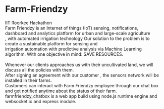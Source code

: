 # Farm-Friendzy
IIT Roorkee Hackathon<br>
Farm Friendzy is an Internet of things (IoT) sensing, notifications, dashboard and analytics platform for urban and large-scale agriculture
<br>, with automated irrigation technology Our solution to the problem is to create a sustainable platform for sensing and 
<br>
irrigation automation with predictive analysis via Machine Learning algorithm. With one objective in mind: SAVE RESOURCES. 
<br><br>Whenever our clients approaches us with their uncultivated land, we will discuss all the policies with them. <br>
After signing an agreement with our customer , the sensors network will be installed in their farms. 
<br>Customers can interact with Farm Friendzy employee through our chat box and get notified anytime about the status of their farm. 
<br>farmfriendzy_chatbox is a web app build using node.js runtime engine and websocket.io and express module. 
